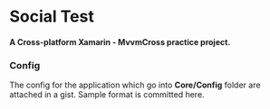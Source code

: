 # Social Test
#### A Cross-platform Xamarin - MvvmCross practice project.

### Config
The config for the application which go into **Core/Config** folder are attached in a gist. Sample format is committed here.
